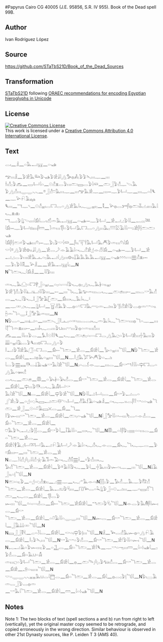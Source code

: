 #Papyrus Cairo CG 40005 (J.E. 95856, S.R. IV 955). Book of the Dead spell 99B.

## Author 

Ivan Rodríguez López

## Source 

https://github.com/STaTbS21D/Book_of_the_Dead_Sources

## Transformation 

[STaTbS21D](https://statbs21d.github.io/) following [ORAEC recommendations for encoding Egyptian hieroglyphs in Unicode](https://github.com/oraec/recommendations-encoding-hieroglyphs)

## License 

<a rel="license" href="http://creativecommons.org/licenses/by/4.0/"><img alt="Creative Commons License" style="border-width:0" src="https://i.creativecommons.org/l/by/4.0/88x31.png" /></a><br />This work is licensed under a <a rel="license" href="http://creativecommons.org/licenses/by/4.0/">Creative Commons Attribution 4.0 International License</a>.

## Text 

<hiero><rubrum>𓂋𓏤𓈖𓏎𓈖𓏏𓅓𓂝𓄚𓈖𓏏𓊛</rubrum><br>
<br>
𓅠𓏥𓏎𓈖𓅱𓀀𓅓𓃛𓅱𓊛𓅱𓀀𓇍𓇋𓂻𓅜𓐍𓀻𓊪𓅱𓅱𓊦𓏥𓊃𓈖𓏥<br>
𓌂𓏤𓀭𓊪𓅱𓃹𓈖𓉿𓂡𓇋𓏏𓈖𓇳𓀭𓁷𓂋𓅱𓏥𓂧𓈙𓂋𓅱𓇋𓆛𓈖𓂧𓃀𓅱𓀭𓊃𓌫𓅓<br>
𓅱𓂻𓀭𓏥𓇾𓇾𓈅𓈅𓈖𓎼𓃀𓀭𓈞𓅓𓏥𓊃𓈖𓏥𓅠𓅓𓀀𓊃𓈖𓏥𓋭𓊃𓅱𓂡𓊃𓈖𓏥𓊃𓏏𓎛𓆰𓈖𓊃𓅪𓍯𓄿𓈐<br>
𓆰𓏥𓈖𓄓𓊃𓄹𓈖𓇳𓀭𓈇𓏤𓂋𓉐𓂋𓏏𓂻𓀀𓅓𓇋𓆑𓇾𓈇𓏤𓊪𓈖𓌟𓈖𓅪𓐍𓂋𓀒𓋴𓐍𓂧𓀡𓐟𓏤𓏥𓅓𓇋𓆑𓁷𓏤𓁷𓏤<br>
𓄓𓊃𓊪𓅱𓊮𓌪𓏥𓇋𓀁𓇋𓂋𓏭𓀸𓏛𓅓𓂝𓄚𓈖𓏏𓊛𓋭𓊃𓅱𓂡𓈖𓀀𓂝𓈎𓅱𓇋𓇋𓈖<rubrum>𓉻𓊪𓊪𓆙</rubrum><br>
𓇋𓀁𓋭𓊃𓅱𓂡𓁶𓏤𓏥𓋴𓏠𓈖𓍘𓏛𓏥𓄊𓋴𓏏𓅱𓂡𓅓𓉐𓂋𓏏𓂻𓏥𓅓𓊪𓇲𓅷𓄿𓇋𓇋𓂺𓀀𓋴𓐪𓂧𓂧𓊛<br>
𓇋𓀁𓋴𓐪𓂧𓏌𓅱𓊛𓏥𓄣𓏤𓋭𓊃𓅱𓊪𓅱𓎟𓇋𓆛𓈖𓋴𓏭𓋳𓌂𓅓𓂡𓅓𓄫𓅱𓏛𓏥𓄣𓏤𓇋𓀁<br>
𓎟𓇋𓎼𓂻𓅱𓀀𓊗𓏭𓇍𓇋𓂻𓈖𓀀𓂋𓌳𓁹𓄿𓄿𓇋𓏏𓆑𓀭𓀀𓊨𓁹𓀭𓇋𓀁𓈖𓏏𓊛𓋭𓊃𓅱𓂡𓈖𓀀<br>
𓂝𓈎𓂋𓅱𓏥𓏤𓀀𓅓𓊵𓏏𓊪𓅓𓂝𓇋𓂻𓏥𓊗𓏭𓆼𓄿𓅓𓅓𓅓𓂝𓄚𓈖𓏏𓊛𓏌𓏌𓏌𓇯𓈗𓀭𓁷𓏤𓋭<br>
𓊃𓅱𓊪𓅱𓇋𓇋𓌟𓈖𓅪𓏎𓈖𓈖𓀀𓅓𓂣𓄚<rubrum>𓇋𓊪𓈖</rubrum>N<br>
N<rubrum>𓆓𓂧𓆑𓇋𓀁</rubrum>𓏎𓈖𓈖𓇋𓇋𓅱𓏥<br>
<br>
𓏛𓆑𓅓𓈌𓏏𓉐𓋁𓃀𓏏𓈇𓏤𓈖𓏏𓊪𓏏𓇯𓇋𓅱𓆑𓐍𓊪𓂻𓆑𓅓𓋀𓏏𓏭𓈇𓏤<br>
𓅱𓀀𓊹𓀭𓊪𓅱𓇋𓇋𓂞𓂞𓇋𓇋𓅱𓏥𓈖𓍿𓈖𓏥𓆓𓆑𓄿𓅰𓏛𓏥𓂋𓆑𓈖𓂧𓂉𓏥𓍿𓈖𓏥<rubrum>𓂋𓎡𓅓𓀭𓂋𓈖𓆑</rubrum>𓇋𓅱𓆑𓍏𓃀𓅡𓄿𓉘𓂧𓈖𓀁𓏥𓆑𓅓𓇋𓆑𓍲<br>
𓈖𓊃𓏒𓈎𓆑𓈖𓊮𓂡𓈖𓉠𓁐𓅓𓅱𓊃𓐍𓏏𓎺𓉐𓅓𓂺𓏛𓂝𓏤𓏭𓅱𓊹𓍛𓀭𓀀𓇋𓅱𓂋𓐍𓏛𓎡𓏏𓏭𓐢𓏛𓆓𓏏𓇾𓍏𓃀𓅡𓄿𓏛𓏥𓈖N<br>
N𓅱𓂋𓏏𓈖𓏥𓂞𓏏𓈖𓏥𓂧𓈅𓃀𓎛𓊵𓊪𓏏𓏒𓏥𓂋𓂋𓏤𓆑𓏛𓅓𓇋𓆑<rubrum>𓆓𓂧𓏏𓏥𓐍𓆓𓏏𓊃𓈖𓏥</rubrum>𓇋𓐩𓆓𓏛𓁷𓏤𓏥𓍿𓈖𓏥𓄤𓆑𓂋𓏥𓅱𓂓𓏤𓏥𓎟𓏥𓅱𓐍𓏏𓏛𓏥𓀭𓏥<br>
𓃹𓈖𓈖𓇋𓇋𓏥𓅱𓂋𓈖𓅘𓎛𓇳𓎛𓎛𓆰𓈖𓆑𓈖𓂧𓂉𓊪𓏏𓇯𓉐𓂋𓂻𓅓𓐎𓏏𓅱𓂡𓀀𓏥𓏶𓅓𓏥𓅱𓇏𓏏𓈇𓏤𓇋𓄿𓂋𓅱𓆰𓏥𓊖𓉐𓂋𓂻𓏏𓅱<br>
𓎛𓂝𓅱𓀢𓀀𓅓𓃂𓏏𓉐𓂋𓈖𓀁𓍿<rubrum>𓆓𓂧𓈖𓀀𓂋𓈖𓀁𓀀𓇋𓈖𓅭𓏏𓈇𓏥</rubrum>𓆓𓌃𓇋𓈖N𓅱<rubrum>𓆓𓂧𓈖𓀀</rubrum><br>
<rubrum>𓂋𓈖𓀁𓀀𓇋𓈖𓂝𓐍𓅓𓏏𓈇𓏥</rubrum>𓆓𓌃𓇋𓈖N𓊃𓎛𓊨𓅓𓅯𓅪𓄫𓅱𓏏𓂝𓏤<br>
<rubrum>𓇋𓂋𓅱𓈗𓈘𓇥𓂋𓍑𓄿𓊛𓎡𓅓𓇋𓀀</rubrum>𓆓𓌃𓇋𓈖N𓊪𓏏𓂋𓆴𓁺𓊃𓈖𓏥𓂋𓈖𓀁𓎡𓎔𓎛𓇋𓇋𓏏𓊡𓉐𓂋𓏏𓂻𓅓𓏏𓍃𓀭<br>
𓂋𓆑𓈖𓂧𓂉𓈖𓏃𓈖𓏏𓅂𓋀𓏏𓅂𓀭𓂋𓈖𓀁𓎡<rubrum>𓆓𓂧𓈖𓀀𓂋𓈖𓀁𓀀𓇋𓈖𓆓𓂧𓈖𓀀𓂋𓈖𓀁𓀀𓇋𓈖𓊡𓏥𓅱𓇥𓂋𓆑𓄿𓀋𓂡𓎡</rubrum><br>
<rubrum>𓅓𓇋𓀀</rubrum>𓆓𓌃𓇋𓈖N<rubrum>𓂋𓈖𓀁𓀀𓇋𓈖𓊡𓅱𓀀</rubrum>𓆓𓌃𓇋𓈖N𓅱𓇋𓇋𓂢𓂡𓊪𓂋𓈖𓀁𓎡𓅱𓂝𓂋𓏏<br>
𓂾𓀀𓊪𓅱𓈖𓏏𓊨𓏏𓆇𓆗𓈙𓂝𓂧𓄬𓌪𓂡𓈖𓁚𓅓𓆴𓄿𓏏𓊛𓏎𓈖𓏏𓆑𓊃𓏭𓂋𓋴𓎝𓎡𓏏𓏏𓊛<rubrum>𓆓𓂧𓈖𓀀</rubrum>𓃀𓈖𓇳𓏏𓍔𓄿𓈙𓏴𓂋𓈖𓀁𓈖𓆓𓈖<br>
𓎛𓅱𓆱𓏥𓎡<rubrum>𓆓𓂧𓈖𓀀𓂋𓈖𓀁𓀀𓇋𓈖𓂧𓊪𓏏𓊛</rubrum>𓆓𓌃𓇋𓈖N<rubrum>𓇋𓃀𓅡𓇋𓇋𓏏𓄑𓏥</rubrum>𓌸𓂋𓏏𓁹𓁐𓂋𓈖𓀁𓏏<rubrum>𓆓𓂧𓈖𓀀𓂋𓈖𓀁𓀀𓇋𓈖</rubrum><br>
<rubrum>𓈞𓅓𓅱𓊦</rubrum>𓂝𓈎𓅱𓂭𓂭𓂋𓈖𓀁𓎡𓅱<rubrum>𓇋𓈖𓄥𓄿𓇋𓇋𓏏𓈖𓏥𓆑</rubrum>𓆓𓌃𓇋𓈖N𓏃𓈖𓏏𓎛𓋴𓅱𓊪𓈈𓏏𓏏𓏥𓂋𓈖𓀁𓏏<rubrum>𓆓𓂧𓈖𓀀𓂋𓈖</rubrum><br>
<rubrum>𓀁𓀀𓇋</rubrum>𓇉𓄿𓈎𓂡𓎁𓂡𓅓𓂝𓍯𓄿𓂡𓌳𓁹𓄿𓇋𓏏𓆑𓀭𓆑𓁹𓂋𓈖𓀁𓆑𓆓𓆑𓊃𓂋𓈖𓅱𓏌𓀁𓏥𓍿𓈖𓏥<rubrum>𓆓𓂧𓈖𓀀𓂋𓈖𓀀</rubrum><br>
N𓐞𓊃𓍘𓇋𓀭𓐑𓊪𓇋𓇋𓀭𓇼𓄿𓀢𓏛𓅐𓏏𓆑𓀭𓏁𓈗𓌢𓈖𓏌𓅱𓀭𓏥𓆑<br>
𓅃𓀭<rubrum>𓆓𓂧𓈖𓀀𓂋𓈖𓀁𓀀𓇋𓈖𓅱𓎼𓄿𓇋𓇋𓅱𓆑𓈖𓅱𓇋𓈖𓏶𓅓𓏥𓅱𓆱𓏏𓏤𓊃𓈖𓏥</rubrum>𓆓𓌃𓇋𓈖N<rubrum>𓍑𓄿𓃀𓏭𓏏𓊤</rubrum>𓆓𓌃𓇋𓈖N<br>
N𓂧𓏏𓏤𓊪𓅱𓈖𓏏𓊨𓏏𓆇𓁐𓁷𓏤𓊪𓈖𓈎𓈗𓊃𓈖𓆑𓂐𓅓𓁹𓏏𓏤N𓂭𓂭𓂭𓊪𓅱𓈖𓅃𓀭𓊃𓅓𓊃𓅱𓀗𓀭<br>
<rubrum>𓆓𓂧𓈖𓀀𓂋𓈖𓀁𓀀𓇋𓈖𓅓𓂝</rubrum>𓂓𓅱𓄛𓏥𓈖𓉔𓅨𓂋𓏏𓆗𓊮𓅱𓃀𓏏𓇳𓂝𓏥𓈖𓊃𓏏𓈙𓀭<rubrum>𓆓𓂧𓈖𓆑𓂋𓈖𓀁𓀀𓇋𓈖𓄊𓋴𓂋𓅱</rubrum><br>
<rubrum>𓆱𓏥</rubrum>𓆓𓌃𓇋𓈖𓏌𓏏𓇯𓁐𓂋𓈖𓀁𓍿<rubrum>𓆓𓂧𓈖𓀀𓀁𓀀𓇋𓈖𓎔𓂧𓅱𓄛𓏤</rubrum>𓆓𓌃𓇋𓈖N𓁹𓂋𓅱𓅓𓄟𓋴𓇋𓆱𓏤𓂋𓈖𓀁𓎡<br>
<rubrum>𓆓𓂧𓈖𓀀𓂋𓈖𓀁𓀀𓇋𓈖𓏏𓍔𓄿𓇋𓇋𓏏𓇾𓇾𓏥</rubrum>𓆓𓌃𓇋𓈖N𓆱𓂋𓈖𓀁𓎡<rubrum>𓆓𓂧𓈖𓀀𓂋𓈖𓀁𓀀𓇋𓈖𓃀𓄿𓍑</rubrum>𓏙𓏒𓆓𓌃𓇋𓈖N<br>
N𓈙𓃀𓃀𓌟𓄛𓈖𓐞𓏏𓍘𓇋<rubrum>𓂋𓈖𓀁𓀀𓇋𓈖𓎙𓏏𓏤𓊡𓅱𓊤𓏥</rubrum>𓆓𓌃𓇋𓈖N𓏎𓈖𓅨𓂋𓀭𓅓𓆱𓐍𓏏𓂻𓍯𓄿<br>
<rubrum>𓂋𓈖𓀁𓀀𓇋𓈖𓎛𓊪𓅱</rubrum>𓊦𓏥𓆓𓌃𓇋𓈖N𓎡𓄿𓎡𓏏𓅱𓀭𓂋𓈖𓀁𓎡<rubrum>𓆓𓂧𓈖𓀀𓎗𓅱𓇋𓇋𓏏𓆱</rubrum>𓏤𓆓𓌃𓇋𓈖N<br>
N𓉻𓂝𓄿𓏏𓅱𓆱𓏥𓊪𓅱𓈖𓏏𓊻𓂋𓈖𓀁𓏏<rubrum>𓆓𓂧𓈖𓀀</rubrum>𓎛𓆰𓈖𓊃𓎡𓏏𓁸𓏥𓏠𓈖𓇋𓏏𓊧𓊛𓇋𓈖𓊪𓅱𓁢𓂋𓈖𓀁𓏏𓅓𓂓𓏏𓀋<br>
𓏛𓏥𓐎𓏏𓅱𓂡<rubrum>𓆓𓂧𓈖𓀀𓂋𓈖𓀁𓀀𓇋𓈖</rubrum>𓐍𓈖𓂧𓄯𓐑𓊪𓅱𓃓𓀭𓂋𓈖𓀁𓎡<rubrum>𓆓𓂧𓈖𓀀𓂋𓈖𓀁𓀀𓈖𓄂𓏏𓏭𓏥𓏤</rubrum>𓆓𓌃𓇋𓈖N<br>
𓎟𓏏𓇾𓇾𓈅𓈅𓈇𓈇𓅓𓂓𓂋𓇋𓉬𓂋𓈖𓀁𓏏<rubrum>𓆓𓂧𓈖𓀀𓂋𓈖𓀁𓇋𓈖𓐍𓂋𓊪𓅱𓊤</rubrum>𓆓𓌃𓇋𓈖N𓅱𓏤𓈀𓄿𓏛𓂋𓃀𓅱𓂋𓐍𓏛<br>
𓈖𓎡𓅓𓇋<rubrum>𓆓𓂧𓈖𓀀𓂋𓈖𓀁𓀀𓇋𓈖𓏠𓈖𓇋𓏏𓊧𓊛</rubrum>𓆓𓌃𓇋𓈖N<br></hiero>

## Notes 

Note 1: The two blocks of text (spell sections a and b) run from right to left (vertically), yet the original master copy seemed to be retrograde, and copied erroneously in the wrong direction. Similar behaviour is observed in other 21st Dynasty sources, like P. Leiden T 3 (AMS 40). 

